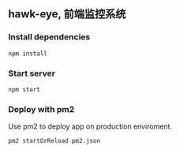 ## hawk-eye, 前端监控系统

### Install dependencies
```
npm install
```

### Start server
```
npm start
```

### Deploy with pm2
Use pm2 to deploy app on production enviroment.

```
pm2 startOrReload pm2.json
```
